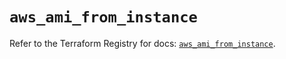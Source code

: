# `aws_ami_from_instance`

Refer to the Terraform Registry for docs: [`aws_ami_from_instance`](https://registry.terraform.io/providers/hashicorp/aws/5.53.0/docs/resources/ami_from_instance).
